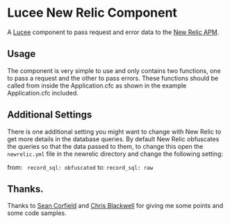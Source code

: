 # Lucee New Relic Component

A [Lucee](http://lucee.org) component to pass request and error data to the [New Relic APM](http://newrelic.com/).

## Usage

The component is very simple to use and only contains two functions, one to pass a request and the other to pass errors. These functions should be called from inside the Application.cfc as shown in the example Application.cfc included.

## Additional Settings
There is one additional setting you might want to change with New Relic to get more details in the database queries. By default New Relic  obfuscates the queries so that the data passed to them, to change this open the `newrelic.yml` file in the newrelic directory and change the following setting:

from: ` record_sql: obfuscated`
to: `record_sql: raw`

## Thanks.
Thanks to [Sean Corfield](http://corfield.org/) and [Chris Blackwell](https://twitter.com/d1rtym0nk3y) for giving me some points and some code samples.